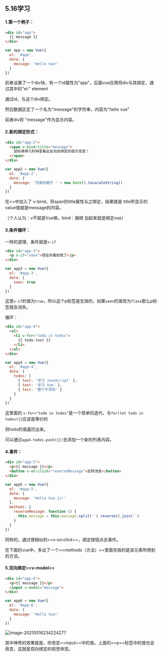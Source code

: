 ## 5.16学习

#### 1.第一个例子：

```html
<div id="app">
  {{ message }}
</div>
```

```js
var app = new Vue({
  el: '#app',
  data: {
    message: 'Hello Vue!'
  }
})
```

前者设置了一个div块，有一个id属性为"app"，后面vue应用将div与其绑定，通过其中的"el:" element

通过id，与这个div绑定。

然后数据区定了一个名为"message"的字符串，内容为"hello vue"

前者div将 "message"作为显示内容。



#### 2.新的绑定形式：

```html
<div id="app-2">
  <span v-bind:title="message">
    鼠标悬停几秒钟查看此处动态绑定的提示信息！
  </span>
</div>
```

```js
var app2 = new Vue({
  el: '#app-2',
  data: {
    message: '页面加载于 ' + new Date().toLocaleString()
  }
})
```

在<>中加入了 v-bind，将span的title属性与之绑定，结果就是 title所显示的value值就是message的内容。

（个人认为：v不就是Vue嘛，bind：捆绑 加起来就是绑定vue）



#### 3.条件循环：

一样的道理，条件就是`v-if`

```html
<div id="app-3">
  <p v-if="seen">现在你看到我了</p>
</div>
```

```js
var app3 = new Vue({
  el: '#app-3',
  data: {
    seen: true
  }
})
```

这里`v-if`的值为`true`，所以这个p标签是生效的，如果`seen`的值改为`flase`那么p标签就会消失。

循环：

```html
<div id="app-4">
  <ol>
    <li v-for="todo in todos">
      {{ todo.text }}
    </li>
  </ol>
</div>
```

```js
var app4 = new Vue({
  el: '#app-4',
  data: {
    todos: [
      { text: '学习 JavaScript' },
      { text: '学习 Vue' },
      { text: '整个牛项目' }
    ]
  }
})
```

这里面的 `v-for="tode in todes"`是一个简单的迭代，与`for(let todo in todos){}`应该是等价的

将todo的值遍历出来。

可以通过`app4.todos.push({})`去添加一个新的列表内容。



#### 4.事件：

```html
<div id="app-5">
  <p>{{ message }}</p>
  <button v-on:click="reverseMessage">反转消息</button>
</div>
```

```js
var app5 = new Vue({
  el: '#app-5',
  data: {
    message: 'Hello Vue.js!'
  },
  methods: {
    reverseMessage: function () {
      this.message = this.message.split('').reverse().join('')
    }
  }
})
```

同样的，通过很相似的==v-on:click==，绑定按钮点击事件。

在下面的vue中，多出了一个==methods（方法）==里面存放的是该元素所用到的方法。



#### 5.双向绑定==v-model==

```html
<div id="app-6">
  <p>{{ message }}</p>
  <input v-model="message">
</div>
```

```js
var app6 = new Vue({
  el: '#app-6',
  data: {
    message: 'Hello Vue!'
  }
})
```

![image-20210516234224277](C:\Users\gjm\AppData\Roaming\Typora\typora-user-images\image-20210516234224277.png)

其中神奇的效果就是，你改变==input==中的值，上面的==p==标签中的值也会改变，这就是双向绑定的视觉体现。
